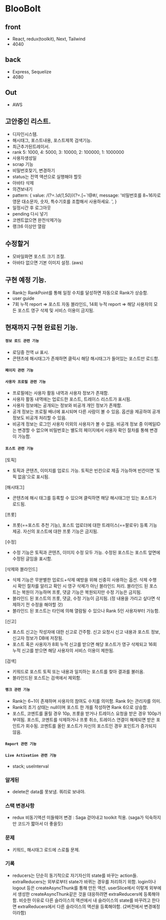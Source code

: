 # BlooBolt

## front

- React, redux(toolkit), Next, Tailwind
- 4040

## back

- Express, Sequelize
- 4080

## Out

- AWS

## 고안중인 리스트.

- 디자인시스템.
- 해시태그, 포스트내용, 포스트제목 검색기능.
- 최근추가된트레이서.
- rank 5: 1000, 4: 5000, 3: 10000, 2: 100000, 1: 1000000
- 사용자생성일
- scrap 기능
- 비밀번호찾기, 변경하기
- status는 전역 액션으로 실행해야 할듯
- 아바타 삭제
- 의견보내기
- pattern: {
  value:
  /(?=._\d{1,50})(?=._[~`!@#$%\^&*()-+=]{1,50})(?=.\*[a-zA-Z]{2,50}).{8,16}$/,
  message:
  '비밀번호를 8~16자로 영문 대소문자, 숫자, 특수기호를 조합해서 사용하세요. ',
  }
- 일정시간 후 로그아웃
- pending 다시 넣기
- 코멘트없으면 완전삭제가능
- 랭크6 이상만 열람

## 수정할거

- 모바일화면 포스트 크기 조절.
- 아바타 없으면 기본 이미지 설정. (aws)

## 구현 예정 기능.

- Rank는 RankPoint를 통해 일정 수치를 달성하면 자동으로 Rank가 상승함.
- user guide
- 7회 누적 report => 포스트 자동 블라인드, 14회 누적 report => 해당 사용자의 모든 포스트 영구 삭제 및 서비스 이용이 금지됨.

## 현재까지 구현 완료된 기능.

#### `정보 로드 관련 기능`

- 로딩중 전역 ui 표시.
- 콘텐츠에 해시태그가 존재하면 클릭시 해당 해시태그가 들어있는 포스트만 로드함.

#### `페이지 관련 기능`

#### `사용자 프로필 관련 기능`

- 프로필에는 사용자 활동 내역과 사용자 정보가 존재함.
- 사용자 활동 내역에는 업로드한 포스트, 트레이스 리스트가 표시됨.
- 사용자 정보에는 공개되는 정보와 비공개 개인 정보가 존재함.
- 공개 정보는 프로필 배너에 표시되며 다른 사람이 볼 수 있음. 옵션을 제공하여 공개 정보도 비공개 처리할 수 있음.
- 비공개 정보는 로그인 사용자 이외의 사용자가 볼 수 없음. 비공개 정보 중 이메일ID는 변경할 수 없으며 비밀번호는 별도의 페이지에서 사용자 확인 절차를 통해 변경이 가능함.

#### `포스트 관련 기능`

[토픽]

- 토픽과 콘텐츠, 이미지를 업로드 가능. 토픽은 빈칸으로 제출 가능하며 빈칸이면 '토픽 없음'으로 표시됨.

[해시태그]

- 콘텐츠에 해시 태그를 등록할 수 있으며 클릭하면 해당 해시태그만 있는 포스트가 로드됨.

[프롯]

- 프롯(==포스트 추천 기능), 포스트 업로더에 대한 트레이스(==팔로우) 등록 기능 제공. 자신의 포스트에 대한 프롯 기능은 금지됨.

[수정]

- 수정 기능은 토픽과 콘텐츠, 이미지 수정 모두 가능. 수정된 포스트는 포스트 앞면에 수정된 글임을 표시함.

[삭제와 블라인드]

- 삭제 기능은 무분별한 업로드+삭제 예방을 위해 신중히 사용하는 옵션. 삭제 수행 시 확인 절차를 알리고 확인 시 영구 삭제가 아닌 블라인드 처리. 블라인드 된 포스트는 복원이 가능하며 프롯, 댓글 기능은 복원되지만 수정 기능은 금지됨.
- 블라인드 된 포스트의 프롯, 댓글, 수정 기능이 금지됨. (정 내용을 가리고 싶다면 삭제하기 전 수정을 해야할 것)
- 블라인드 된 포스트는 타인에 의해 열람될 수 있으나 Rank 5인 사용자부터 가능함.

[신고]

- 포스트 신고는 작성자에 대한 신고로 간주함. 신고 요청시 신고 내용과 포스트 정보, 신고자 정보가 DB에 저장됨.
- 포스트 혹은 사용자가 8회 누적 신고를 받으면 해당 포스트가 영구 삭제되고 16회 누적 신고를 받으면 해당 사용자의 서비스 이용이 제한됨.

[검색]

- 키워드로 포스트 토픽 또는 내용과 일치하는 포스트를 찾아 결과를 불러옴.
- 블라인드된 포스트는 검색에서 제외함.

#### `랭크 관련 기능`

- Rank는 6~1이 존재하며 사용자의 참여도 수치를 의미함. Rank 9는 관리자를 의미.
- Rank의 초기 상태는 null이며 포스트 한 개를 작성하면 Rank 6으로 상승함.
- 포스트, 코멘트를 올릴 경우 10p, 프롯을 받거나 트레이스 요청을 받은 경우 100p가 부여됨. 포스트, 코멘트를 삭제하거나 프롯 취소, 트레이스 연결이 해제되면 받은 포인트가 회수됨. 코멘트를 올린 포스트가 자신의 포스트인 경우 포인트가 증가되지 않음.

#### `Report 관련 기능`

#### `Live Activation 관련 기능`

- stack; useInterval

### 알게된

- delete은 data를 못보냄. 쿼리로 보내야.

### 스택 변경사항

- redux 비동기액션 미들웨어 변경 : Saga 걷어내고 toolkit 적용. (saga가 익숙하지만 코드가 짧아서 더 좋을듯)

### 문제

- 키워드, 해시태그 로드에 스로틀 문제.

### 기록

- reducers는 단순히 동기적으로 자기자신의 state를 바꾸는 action들.
  extraReducers는 외부로부터 state가 바뀌는 경우를 처리하기 위함. login이나 logout 등은 createAsyncThunk를 통해 만든 액션. userSlice에서 이렇게 외부에서 생성한 createAsyncThunk같은 것을 대응하려면 extraReducers에 등록해야함. 비슷한 이유로 다른 슬라이스의 액션에서 내 슬라이스의 state를 바꾸려고 한다면 extraReducers에서 다른 슬라이스의 액션을 등록해야함. (2버전에서 변경예정이라함)
